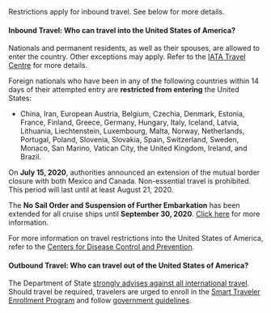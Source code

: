 Restrictions apply for inbound travel. See below for more details.

#### Inbound Travel: Who can travel into the United States of America?

Nationals and permanent residents, as well as their spouses, are allowed to enter the country. Other exceptions may apply. Refer to the [IATA Travel Centre](https://www.iatatravelcentre.com/international-travel-document-news/1580226297.htm) for more details.

Foreign nationals who have been in any of the following countries within 14 days of their attempted entry are **restricted from entering** the United States:

- China, Iran, European Austria, Belgium, Czechia, Denmark, Estonia, France, Finland, Greece, Germany, Hungary, Italy, Iceland, Latvia, Lithuania, Liechtenstein, Luxembourg, Malta, Norway, Netherlands, Portugal, Poland, Slovenia, Slovakia, Spain, Switzerland, Sweden, Monaco, San Marino, Vatican City, the United Kingdom, Ireland, and Brazil.

On **July 15, 2020**, authorities announced an extension of the mutual border closure with both Mexico and Canada. Non-essential travel is prohibited. This period will last until at least August 21, 2020.

The **No Sail Order and Suspension of Further Embarkation** has been extended for all cruise ships until **September 30, 2020**. [Click here](https://www.cdc.gov/quarantine/cruise/index.html) for more information.

For more information on travel restrictions into the United States of America, refer to the [Centers for Disease Control and Prevention](https://www.cdc.gov/coronavirus/2019-ncov/travelers/from-other-countries.html).

#### Outbound Travel: Who can travel out of the United States of America?

The Department of State [strongly advises against all international travel](https://travel.state.gov/content/travel/en/traveladvisories/ea/travel-advisory-alert-global-level-4-health-advisory-issue.html). Should travel be required, travelers are urged to enroll in the [Smart Traveler Enrollment Program](https://step.state.gov/step/) and follow [government guidelines](https://www.cdc.gov/coronavirus/2019-ncov/index.html).
